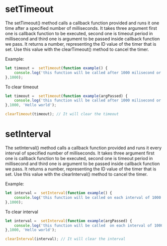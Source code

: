 # setTimeout
The setTimeout() method calls a callback function provided and runs it one time after a specified number of milliseconds. It takes three argument first one is callback function to be executed, second one is timeout period in millisecond and third one is argument to be passed inside callback function we pass.
It returns a number, representing the ID value of the timer that is set. Use this value with the clearTimeout() method to cancel the timer.

Example: 
```js
let timeout =  setTimeout(function example() {
	console.log('this function will be called after 1000 milisecond or 1 second');
},1000);
```
To clear timeout
```js
let timeout =  setTimeout(function example(argPassed) {
	console.log('this function will be called after 1000 milisecond or 1 second and argument is: ', argPassed);
},1000, 'Hello world');

clearTimeout(timeout); // It will clear the timeout
```

# setInterval
The setInterval() method calls a callback function provided and runs it every interval of specified number of milliseconds. It takes three argument first one is callback function to be executed, second one is timeout period in millisecond and third one is argument to be passed inside callback function we pass.
It returns a number, representing the ID value of the timer that is set. Use this value with the clearInterval() method to cancel the timer.

Example: 
```js
let interval =  setInterval(function example() {
	console.log('this function will be called on each interval of 1000 milisecond or 1 second');
},1000);
```
To clear interval
```js
let interval =  setInterval(function example(argPassed) {
	console.log('this function will be called  on each interval of 1000 milisecond or 1 second and argument is: ', argPassed);
},1000, 'Hello world');

clearInterval(interval); // It will clear the interval
```